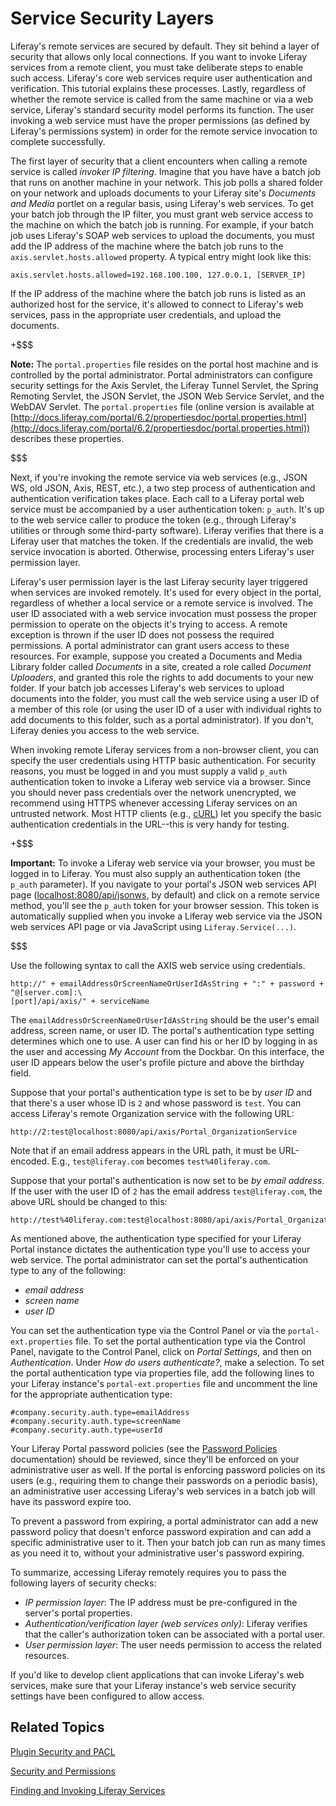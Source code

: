 # Service Security Layers [](id=service-security-layers)

Liferay's remote services are secured by default. They sit behind a layer of
security that allows only local connections. If you want to invoke Liferay
services from a remote client, you must take deliberate steps to enable such
access. Liferay's core web services require user authentication and
verification. This tutorial explains these processes. Lastly, regardless of
whether the remote service is called from the same machine or via a web service,
Liferay's standard security model performs its function. The user invoking a web
service must have the proper permissions (as defined by Liferay's permissions
system) in order for the remote service invocation to complete successfully. 

The first layer of security that a client encounters when calling a remote
service is called *invoker IP filtering*. Imagine that you have have a batch job
that runs on another machine in your network. This job polls a shared folder on
your network and uploads documents to your Liferay site's *Documents and Media*
portlet on a regular basis, using Liferay's web services. To get your batch job
through the IP filter, you must grant web service access to the machine on which
the batch job is running. For example, if your batch job uses Liferay's SOAP web
services to upload the documents, you must add the IP address of the machine
where the batch job runs to the `axis.servlet.hosts.allowed` property. A typical
entry might look like this:

    axis.servlet.hosts.allowed=192.168.100.100, 127.0.0.1, [SERVER_IP]

If the IP address of the machine where the batch job runs is listed as an
authorized host for the service, it's allowed to connect to Liferay's web
services, pass in the appropriate user credentials, and upload the documents. 

+$$$

**Note:** The `portal.properties` file resides on the portal host machine and is
controlled by the portal administrator. Portal administrators can configure
security settings for the Axis Servlet, the Liferay Tunnel Servlet, the Spring
Remoting Servlet, the JSON Servlet, the JSON Web Service Servlet, and the WebDAV
Servlet. The `portal.properties` file (online version is available at
[http://docs.liferay.com/portal/6.2/propertiesdoc/portal.properties.html](http://docs.liferay.com/portal/6.2/propertiesdoc/portal.properties.html))
describes these properties. 

$$$

Next, if you're invoking the remote service via web services (e.g., JSON WS, old
JSON, Axis, REST, etc.), a two step process of authentication and authentication
verification takes place. Each call to a Liferay portal web service must be
accompanied by a user authentication token: `p_auth`. It's up to the web service
caller to produce the token (e.g., through Liferay's utilities or through some
third-party software). Liferay verifies that there is a Liferay user that
matches the token. If the credentials are invalid, the web service invocation is
aborted. Otherwise, processing enters Liferay's user permission layer. 

Liferay's user permission layer is the last Liferay security layer triggered
when services are invoked remotely. It's used for every object in the portal,
regardless of whether a local service or a remote service is involved. The user
ID associated with a web service invocation must possess the proper permission
to operate on the objects it's trying to access. A remote exception is thrown if
the user ID does not possess the required permissions. A portal administrator
can grant users access to these resources. For example, suppose you created a
Documents and Media Library folder called *Documents* in a site, created a role
called *Document Uploaders*, and granted this role the rights to add documents
to your new folder. If your batch job accesses Liferay's web services to upload
documents into the folder, you must call the web service using a user ID of a
member of this role (or using the user ID of a user with individual rights to
add documents to this folder, such as a portal administrator). If you don't,
Liferay denies you access to the web service. 

When invoking remote Liferay services from a non-browser client, you can specify
the user credentials using HTTP basic authentication. For security reasons, you
must be logged in and you must supply a valid `p_auth` authentication token to
invoke a Liferay web service via a browser. Since you should never pass
credentials over the network unencrypted, we recommend using HTTPS whenever
accessing Liferay services on an untrusted network. Most HTTP clients (e.g.,
[cURL](http://curl.haxx.se/)) let you specify the basic authentication
credentials in the URL--this is very handy for testing.

+$$$

**Important:** To invoke a Liferay web service via your browser, you must be
logged in to Liferay. You must also supply an authentication token (the `p_auth`
parameter). If you navigate to your portal's JSON web services API page
([localhost:8080/api/jsonws](localhost:8080/api/jsonws), by default) and click
on a remote service method, you'll see the `p_auth` token for your browser
session. This token is automatically supplied when you invoke a Liferay web
service via the JSON web services API page or via JavaScript using
`Liferay.Service(...)`.

$$$

Use the following syntax to call the AXIS web service using credentials.

    http://" + emailAddressOrScreenNameOrUserIdAsString + ":" + password + "@[server.com]:\
    [port]/api/axis/" + serviceName

The `emailAddressOrScreenNameOrUserIdAsString` should be the user's email
address, screen name, or user ID. The portal's authentication type setting
determines which one to use. A user can find his or her ID by logging in as the
user and accessing *My Account* from the Dockbar. On this interface, the user ID
appears below the user's profile picture and above the birthday field.

Suppose that your portal's authentication type is set to be by *user ID* and
that there's a user whose ID is `2` and whose password is `test`. You can access
Liferay's remote Organization service with the following URL: 

    http://2:test@localhost:8080/api/axis/Portal_OrganizationService

Note that if an email address appears in the URL path, it must be URL-encoded.
E.g., `test@liferay.com` becomes `test%40liferay.com`.

Suppose that your portal's authentication is now set to be *by email address*.
If the user with the user ID of `2` has the email address `test@liferay.com`,
the above URL should be changed to this:

    http://test%40liferay.com:test@localhost:8080/api/axis/Portal_OrganizationService

As mentioned above, the authentication type specified for your Liferay Portal
instance dictates the authentication type you'll use to access your web service.
The portal administrator can set the portal's authentication type to any of the
following: 

- *email address*
- *screen name*
- *user ID*

You can set the authentication type via the Control Panel or via the
`portal-ext.properties` file. To set the portal authentication type via the
Control Panel, navigate to the Control Panel, click on *Portal Settings*, and
then on *Authentication*. Under *How do users authenticate?*, make a selection.
To set the portal authentication type via properties file, add the following
lines to your Liferay instance's `portal-ext.properties` file and uncomment the
line for the appropriate authentication type:

    #company.security.auth.type=emailAddress
    #company.security.auth.type=screenName
    #company.security.auth.type=userId

Your Liferay Portal password policies (see the
[Password Policies](/discover/portal/-/knowledge_base/6-2/roles-and-permissions#password-policies)
documentation) should be reviewed, since they'll be enforced on your
administrative user as well. If the portal is enforcing password policies on its
users (e.g., requiring them to change their passwords on a periodic basis), an
administrative user accessing Liferay's web services in a batch job will have
its password expire too.

To prevent a password from expiring, a portal administrator can add a new
password policy that doesn't enforce password expiration and can add a specific
administrative user to it. Then your batch job can run as many times as you need
it to, without your administrative user's password expiring. 

To summarize, accessing Liferay remotely requires you to pass the following
layers of security checks:

- *IP permission layer*: The IP address must be pre-configured in the server's
  portal properties. 
- *Authentication/verification layer (web services only)*: Liferay verifies that
  the caller's authorization token can be associated with a portal user.  
- *User permission layer*: The user needs permission to access the related
  resources. 

If you'd like to develop client applications that can invoke Liferay's web
services, make sure that your Liferay instance's web service security settings
have been configured to allow access.

## Related Topics

[Plugin Security and PACL](/develop/tutorials/-/knowledge_base/6-2/plugin-security-and-pacl)

[Security and Permissions](/develop/tutorials/-/knowledge_base/6-2/security-and-permissions)

[Finding and Invoking Liferay Services](/develop/tutorials/-/knowledge_base/6-2/finding-and-invoking-liferay-services)

